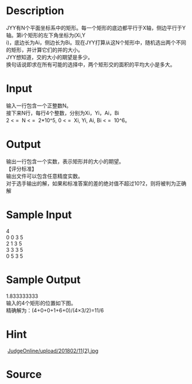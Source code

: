 
# Description

<div class="content"><div>
<div>JYY有N个平面坐标系中的矩形。每一个矩形的底边都平行于X轴，侧边平行于Y轴。第i个矩形的左下角坐标为(Xi,Y</div>
<div>i)，底边长为Ai，侧边长为Bi。现在JYY打算从这N个矩形中，随机选出两个不同的矩形，并计算它们的并的大小。</div>
<div>JYY想知道，交的大小的期望是多少。</div>
<div>换句话说即求在所有可能的选择中，两个矩形交的面积的平均大小是多大。</div>
</div>
<div></div>
<p></p></div>

# Input

<div class="content"><div>
<div>输入一行包含一个正整数N。</div>
<div>接下来N行，每行4个整数，分别为Xi，Yi，Ai，Bi</div>
<div>2 &lt; =  N &lt; =  2*10^5, 0 &lt; =  Xi, Yi, Ai, Bi &lt; =  10^6。</div>
</div>
<div></div>
<p></p></div>

# Output

<div class="content"><div>
<div>输出一行包含一个实数，表示矩形并的大小的期望。</div>
<div>【评分标准】</div>
<div>输出文件可以包含任意精度实数。</div>
<div>对于选手输出的解，如果和标准答案的差的绝对值不超过10?2，则将被判为正确解</div>
</div>
<div></div>
<p></p></div>

# Sample Input

<div class="content"><span class="sampledata">4<br/>
0 0 3 5<br/>
2 1 3 5<br/>
3 3 3 5<br/>
0 5 3 5</span></div>

# Sample Output

<div class="content"><span class="sampledata">1.833333333<br/>
输入的4个矩形的位置如下图。<br/>
精确解为：(4+0+0+1+6+0)/(4×3/2)=11/6</span></div>

# Hint

<div class="content"><p></p><p> <a href="/JudgeOnline/upload/201802/11(2).jpg">JudgeOnline/upload/201802/11(2).jpg</a></p><p></p></div>

# Source

<div class="content"><p><a href="problemset.php?search="></a></p></div>

